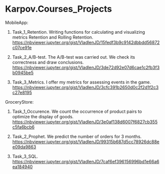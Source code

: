 # Karpov.Courses_Projects

MobileApp:

1. Task_1_Retention. 
Writing functions for calculating and visualizing metrics Retention and Rolling Retention.
https://nbviewer.jupyter.org/gist/VladlenJD/15fedf3b9c9142dbbdd56872c07ce91e

2. Task_2_A/B-test. 
The A/B-test was carried out. We check its correctness and draw conclusions.
https://nbviewer.jupyter.org/gist/VladlenJD/3de72d92e07d6cae1c2fb3f3b0945be5

3. Task_3_Metrics. 
I offer my metrics for assessing events in the game.
https://nbviewer.jupyter.org/gist/VladlenJD/3cfc391b2650d0c2f2d1f2c3c27e8195


GroceryStore:

1. Task_1_Occurence. 
We count the occurrence of product pairs to optimize the display of goods.
https://nbviewer.jupyter.org/gist/VladlenJD/3e0af138d6007f6827cb355c5fa6bcb6

2. Task_2_Prophet. 
We predict the number of orders for 3 months.
https://nbviewer.jupyter.org/gist/VladlenJD/99315b687d5cc78926dc88ee09da9863

3. Task_3_SQL. 
https://nbviewer.jupyter.org/gist/VladlenJD/7caf6ef396156996bd1e66a6ea184940
